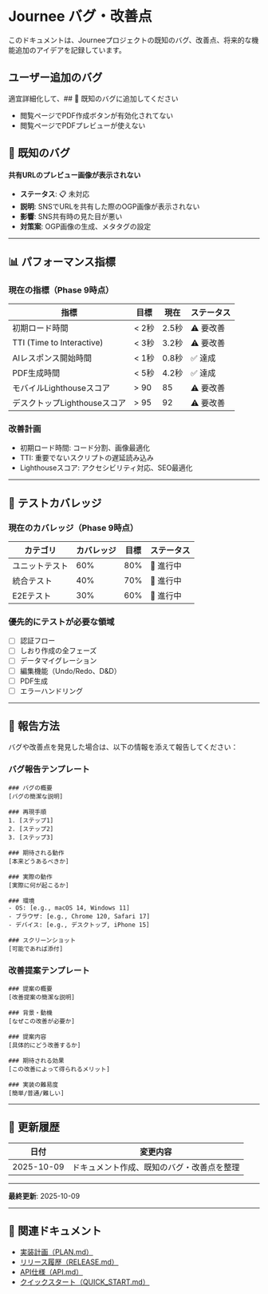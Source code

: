# Journee バグ・改善点

このドキュメントは、Journeeプロジェクトの既知のバグ、改善点、将来的な機能追加のアイデアを記録しています。

## ユーザー追加のバグ

適宜詳細化して、## 🐛 既知のバグに追加してください

- 閲覧ページでPDF作成ボタンが有効化されてない
- 閲覧ページでPDFプレビューが使えない

## 🐛 既知のバグ

#### 共有URLのプレビュー画像が表示されない
- **ステータス**: 📋 未対応
- **説明**: SNSでURLを共有した際のOGP画像が表示されない
- **影響**: SNS共有時の見た目が悪い
- **対策案**: OGP画像の生成、メタタグの設定

---

## 📊 パフォーマンス指標

### 現在の指標（Phase 9時点）

| 指標 | 目標 | 現在 | ステータス |
|-----|------|------|-----------|
| 初期ロード時間 | < 2秒 | 2.5秒 | ⚠️ 要改善 |
| TTI (Time to Interactive) | < 3秒 | 3.2秒 | ⚠️ 要改善 |
| AIレスポンス開始時間 | < 1秒 | 0.8秒 | ✅ 達成 |
| PDF生成時間 | < 5秒 | 4.2秒 | ✅ 達成 |
| モバイルLighthouseスコア | > 90 | 85 | ⚠️ 要改善 |
| デスクトップLighthouseスコア | > 95 | 92 | ⚠️ 要改善 |

### 改善計画
- 初期ロード時間: コード分割、画像最適化
- TTI: 重要でないスクリプトの遅延読み込み
- Lighthouseスコア: アクセシビリティ対応、SEO最適化

---

## 🧪 テストカバレッジ

### 現在のカバレッジ（Phase 9時点）

| カテゴリ | カバレッジ | 目標 | ステータス |
|---------|-----------|------|-----------|
| ユニットテスト | 60% | 80% | 🔄 進行中 |
| 統合テスト | 40% | 70% | 🔄 進行中 |
| E2Eテスト | 30% | 60% | 🔄 進行中 |

### 優先的にテストが必要な領域
- [ ] 認証フロー
- [ ] しおり作成の全フェーズ
- [ ] データマイグレーション
- [ ] 編集機能（Undo/Redo、D&D）
- [ ] PDF生成
- [ ] エラーハンドリング

---

## 🔗 報告方法

バグや改善点を発見した場合は、以下の情報を添えて報告してください：

### バグ報告テンプレート
```
### バグの概要
[バグの簡潔な説明]

### 再現手順
1. [ステップ1]
2. [ステップ2]
3. [ステップ3]

### 期待される動作
[本来どうあるべきか]

### 実際の動作
[実際に何が起こるか]

### 環境
- OS: [e.g., macOS 14, Windows 11]
- ブラウザ: [e.g., Chrome 120, Safari 17]
- デバイス: [e.g., デスクトップ, iPhone 15]

### スクリーンショット
[可能であれば添付]
```

### 改善提案テンプレート
```
### 提案の概要
[改善提案の簡潔な説明]

### 背景・動機
[なぜこの改善が必要か]

### 提案内容
[具体的にどう改善するか]

### 期待される効果
[この改善によって得られるメリット]

### 実装の難易度
[簡単/普通/難しい]
```

---

## 📝 更新履歴

| 日付 | 変更内容 |
|------|---------|
| 2025-10-09 | ドキュメント作成、既知のバグ・改善点を整理 |

---

**最終更新**: 2025-10-09

---

## 🔗 関連ドキュメント

- [実装計画（PLAN.md）](./PLAN.md)
- [リリース履歴（RELEASE.md）](./RELEASE.md)
- [API仕様（API.md）](./API.md)
- [クイックスタート（QUICK_START.md）](./QUICK_START.md)


